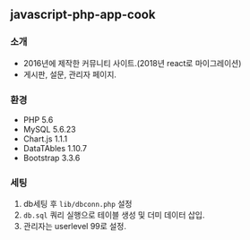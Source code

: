 ## javascript-php-app-cook
### 소개
- 2016년에 제작한 커뮤니티 사이트.(2018년 react로 마이그레이션)
- 게시판, 설문, 관리자 페이지.
### 환경
- PHP 5.6
- MySQL 5.6.23
- Chart.js 1.1.1
- DataTAbles 1.10.7
- Bootstrap 3.3.6
### 세팅
1. db세팅 후 ```lib/dbconn.php``` 설정
2. ```db.sql``` 쿼리 실행으로 테이블 생성 및 더미 데이터 삽입.
3. 관리자는 userlevel 99로 설정.
